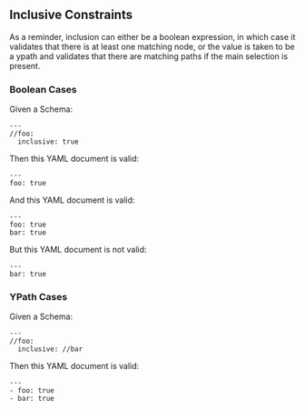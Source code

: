 ## Inclusive Constraints

As a reminder, inclusion can either be a boolean expression,
in which case it validates that there is at least one matching
node, or the value is taken to be a ypath and validates that
there are matching paths if the main selection is present.

### Boolean Cases

Given a Schema:

    ---
    //foo:
      inclusive: true

Then this YAML document is valid:

    ---
    foo: true

And this YAML document is valid:

    ---
    foo: true
    bar: true

But this YAML document is not valid:

    ---
    bar: true

### YPath Cases

Given a Schema:

    ---
    //foo:
      inclusive: //bar

Then this YAML document is valid:

    ---
    - foo: true
    - bar: true


